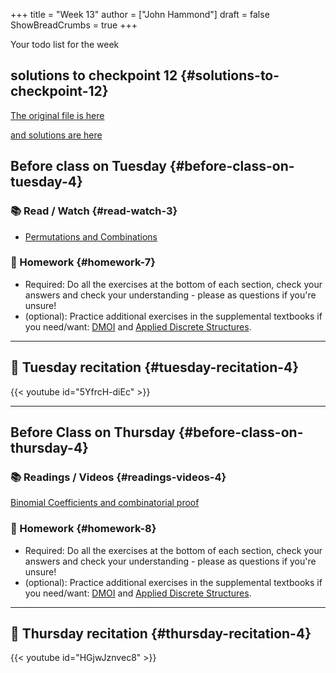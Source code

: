 +++
title = "Week 13"
author = ["John Hammond"]
draft = false
ShowBreadCrumbs = true
+++

Your todo list for the week
<!--more-->


## solutions to checkpoint 12 {#solutions-to-checkpoint-12}

[The original file is here](https://nextcloud.math.wichita.edu/index.php/s/EtaKkWmZ6Lr4Jjm)

[and solutions are here](https://nextcloud.math.wichita.edu/index.php/s/p9Po7b6d4xtZT89)


## Before class on Tuesday {#before-class-on-tuesday-4}


### 📚 Read / Watch {#read-watch-3}

-   [Permutations
    and Combinations](https://www.math.wichita.edu/discrete-book/section-counting-combperm.html)


### 📝 Homework {#homework-7}

-   Required: Do all the exercises at the bottom of each section, check
    your answers and check your understanding - please as questions if
    you're unsure!
-   (optional): Practice additional exercises in the supplemental
    textbooks if you need/want:
    [DMOI](http://discrete.openmathbooks.org/dmoi3/) and
    [Applied
    Discrete Structures](http://faculty.uml.edu/klevasseur/ads/index-ads.html).

---


## 🎥 Tuesday recitation {#tuesday-recitation-4}

{{< youtube id="5YfrcH-diEc" >}}

---


## Before Class on Thursday {#before-class-on-thursday-4}


### 📚 Readings / Videos {#readings-videos-4}

[Binomial Coefficients and combinatorial proof](https://www.math.wichita.edu/discrete-book/section-counting-binomial.html)


### 📝 Homework {#homework-8}

-   Required: Do all the exercises at the bottom of each section, check
    your answers and check your understanding - please as questions if
    you're unsure!
-   (optional): Practice additional exercises in the supplemental
    textbooks if you need/want:
    [DMOI](http://discrete.openmathbooks.org/dmoi3/) and
    [Applied
    Discrete Structures](http://faculty.uml.edu/klevasseur/ads/index-ads.html).

---


## 🎥 Thursday recitation {#thursday-recitation-4}

{{< youtube id="HGjwJznvec8" >}}
